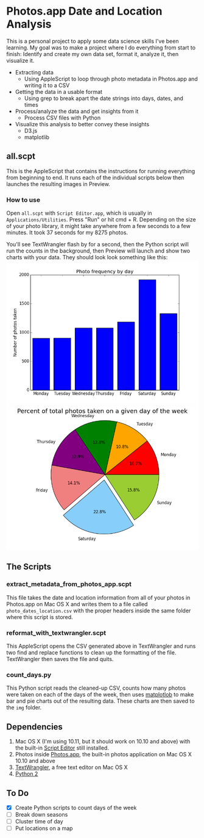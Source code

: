 # Photos.app Date and Location Analysis
This is a personal project to apply some data science skills I've been learning. My goal was to make a project where I do everything from start to finish: Identify and create my own data set, format it, analyze it, then visualize it.

- Extracting data
  - Using AppleScript to loop through photo metadata in Photos.app and writing it to a CSV
- Getting the data in a usable format
  - Using grep to break apart the date strings into days, dates, and times
- Process/analyze the data and get insights from it
  - Process CSV files with Python
- Visualize this analysis to better convey these insights
  - D3.js
  - matplotlib

## all.scpt

This is the AppleScript that contains the instructions for running everything from beginning to end. It runs each of the individual scripts below then launches the resulting images in Preview.

### How to use

Open `all.scpt` with `Script Editor.app`, which is usually in `Applications/Utilities`. Press "Run" or hit cmd + R. Depending on the size of your photo library, it might take anywhere from a few seconds to a few minutes. It took 37 seconds for my 8275 photos.

You'll see TextWrangler flash by for a second, then the Python script will run the counts in the background, then Preview will launch and show two charts with your data. They should look look something like this:
![Number of photos taken on each day of the week](img/weekdays_bar_example.png)
![Percentage of photos by weekday](img/weekdays_pie_example.png)

## The Scripts

###  extract_metadata_from_photos_app.scpt
This file takes the date and location information from all of your photos in Photos.app on Mac OS X and writes them to a file called `photo_dates_location.csv` with the proper headers inside the same folder where this script is stored. 

### reformat_with_textwrangler.scpt
This AppleScript opens the CSV generated above in TextWrangler and runs two find and replace functions to clean up the formatting of the file. TextWrangler then saves the file and quits.

### count_days.py
This Python script reads the cleaned-up CSV, counts how many photos were taken on each of the days of the week, then uses [matplotlob](http://matplotlib.org) to make bar and pie charts out of the resulting data. These charts are then saved to the `img` folder.

## Dependencies

1. Mac OS X (I'm using 10.11, but it should work on 10.10 and above) with the built-in [Script Editor](http://guides.macrumors.com/Script_Editor) still installed.
2. Photos inside [Photos.app](https://www.apple.com/osx/photos/), the built-in photos application on Mac OS X 10.10 and above
3. [TextWrangler](https://itunes.apple.com/us/app/textwrangler/id404010395?mt=12), a free text editor on Mac OS X
4. [Python 2](https://www.python.org/downloads/)

## To Do
- [x] Create Python scripts to count days of the week
- [ ] Break down seasons
- [ ] Cluster time of day
- [ ] Put locations on a map